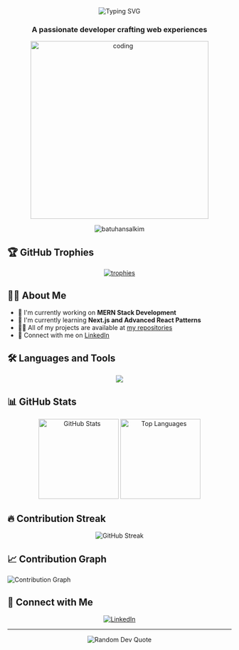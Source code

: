 <div align="center">
  <img src="https://readme-typing-svg.demolab.com?font=Fira+Code&weight=600&size=28&duration=3000&pause=500&color=3498DB&center=true&vCenter=true&random=false&width=435&lines=Hi+%F0%9F%91%8B%2C+I'm+Batuhan;Full+Stack+Developer;MERN+Stack+Developer" alt="Typing SVG" />
</div>

<h3 align="center">A passionate developer crafting web experiences</h3>

<div align="center">
  <img src="https://user-images.githubusercontent.com/55389276/140866485-8fb1c876-9a8f-4d6a-98dc-08c4981eaf70.gif" alt="coding" width="400" />
</div>

<p align="center">
  <img src="https://komarev.com/ghpvc/?username=batuhansalkim&label=Profile%20views&color=0e75b6&style=flat" alt="batuhansalkim" />
</p>

## 🏆 GitHub Trophies
<p align="center">
  <a href="https://github.com/ryo-ma/github-profile-trophy">
    <img src="https://github-profile-trophy.vercel.app/?username=batuhansalkim&theme=darkhub&no-frame=true&no-bg=false&margin-w=4" alt="trophies" />
  </a>
</p>

## 👨‍💻 About Me
- 🔭 I'm currently working on **MERN Stack Development**
- 🌱 I'm currently learning **Next.js and Advanced React Patterns**
- 👨‍💻 All of my projects are available at [my repositories](https://github.com/batuhansalkim?tab=repositories)
- 💼 Connect with me on [LinkedIn](https://www.linkedin.com/in/batuhanslkmm/)

## 🛠️ Languages and Tools

<p align="center">
  <img src="https://skillicons.dev/icons?i=js,ts,react,nextjs,nodejs,express,mongodb,firebase,git,tailwind,sass,html,css,c,flutter,mysql,python,vue,photoshop&perline=8" />
</p>

## 📊 GitHub Stats

<div align="center">
  <img src="https://github-readme-stats.vercel.app/api?username=batuhansalkim&show_icons=true&theme=tokyonight&hide_border=true&include_all_commits=true&count_private=true" alt="GitHub Stats" height="180" />
  <img src="https://github-readme-stats.vercel.app/api/top-langs/?username=batuhansalkim&layout=compact&theme=tokyonight&hide_border=true" alt="Top Languages" height="180" />
</div>

## 🔥 Contribution Streak

<p align="center">
  <img src="https://streak-stats.demolab.com?user=batuhansalkim&theme=tokyonight&hide_border=true" alt="GitHub Streak" />
</p>

## 📈 Contribution Graph

<img src="https://github-readme-activity-graph.vercel.app/graph?username=batuhansalkim&theme=tokyo-night&hide_border=true" alt="Contribution Graph" />

## 🤝 Connect with Me

<p align="center">
  <a href="https://www.linkedin.com/in/batuhanslkmm/" target="_blank">
    <img src="https://img.shields.io/badge/LinkedIn-0077B5?style=for-the-badge&logo=linkedin&logoColor=white" alt="LinkedIn" />
  </a>
  <!-- Add other social media badges as needed -->
</p>

---

<div align="center">
  <img src="https://quotes-github-readme.vercel.app/api?type=horizontal&theme=tokyonight" alt="Random Dev Quote" />
</div>
